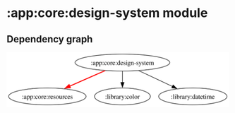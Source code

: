 # :app:core:design-system module
## Dependency graph
![Dependency graph](../../../docs/images/graphs/dep_graph_app_core_design_system.svg)
